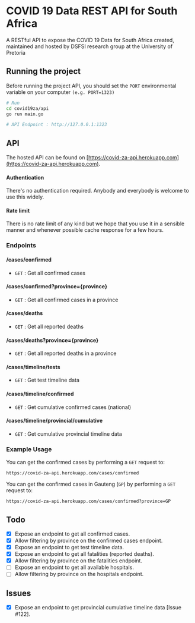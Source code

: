 # COVID 19 Data REST API for South Africa
A RESTful API to expose the COVID 19 Data for South Africa created, maintained and hosted by DSFSI research group at the University of Pretoria

## Running the project

Before running the project API, you should set the `PORT` environmental variable on your computer `(e.g. PORT=1323)`

```bash
# Run
cd covid19za/api
go run main.go

# API Endpoint : http://127.0.0.1:1323
```

## API

The hosted API can be found on [https://covid-za-api.herokuapp.com](https://covid-za-api.herokuapp.com).

#### Authentication

There's no authentication required. Anybody and everybody is welcome to use this widely.

#### Rate limit

There is no rate limit of any kind but we hope that you use it in a sensible manner and whenever possible cache response for a few hours.


### Endpoints

#### /cases/confirmed
* `GET` : Get all confirmed cases

#### /cases/confirmed?province={province}
* `GET` : Get all confirmed cases in a province

#### /cases/deaths
* `GET` : Get all reported deaths

#### /cases/deaths?province={province}
* `GET` : Get all reported deaths in a province

#### /cases/timeline/tests
* `GET` : Get test timeline data 

#### /cases/timeline/confirmed
* `GET` : Get cumulative confirmed cases (national)

#### /cases/timeline/provincial/cumulative
* `GET` : Get cumulative provincial timeline data

### Example Usage

You can get the confirmed cases by performing a `GET` request to:

```
https://covid-za-api.herokuapp.com/cases/confirmed
```

You can get the confirmed cases in Gauteng (`GP`) by performing a `GET` request to:

```
https://covid-za-api.herokuapp.com/cases/confirmed?province=GP
```

## Todo

- [x] Expose an endpoint to get all confirmed cases.
- [x] Allow filtering by province on the confirmed cases endpoint.
- [x] Expose an endpoint to get test timeline data.
- [x] Expose an endpoint to get all fatalities (reported deaths).
- [x] Allow filtering by province on the fatalities endpoint.
- [ ] Expose an endpoint to get all available hospitals.
- [ ] Allow filtering by province on the hospitals endpoint.

## Issues

- [x] Expose an endpoint to get provincial cumulative timeline data [Issue #122].

